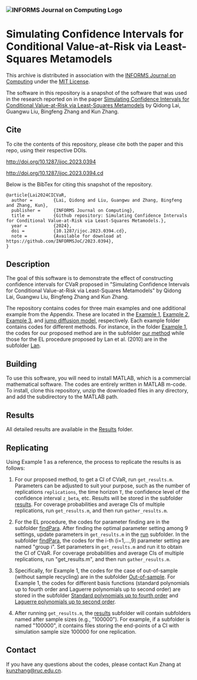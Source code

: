 ### ![INFORMS Journal on Computing Logo](https://INFORMSJoC.github.io/logos/INFORMS_Journal_on_Computing_Header.jpg)

# Simulating Confidence Intervals for Conditional Value-at-Risk via Least-Squares Metamodels

This archive is distributed in association with the [INFORMS Journal on
Computing](https://pubsonline.informs.org/journal/ijoc) under the [MIT License](LICENSE).

The software in this repository is a snapshot of the software that was used in the research reported on in the paper [Simulating Confidence Intervals for Conditional Value-at-Risk via Least-Squares Metamodels](https://doi.org/10.1287/ijoc.2023.0394) by Qidong Lai, Guangwu Liu, Bingfeng Zhang and Kun Zhang.

## Cite

To cite the contents of this repository, please cite both the paper and this repo, using their respective DOIs.

http://doi.org/10.1287/ijoc.2023.0394

http://doi.org/10.1287/ijoc.2023.0394.cd

Below is the BibTex for citing this snapshot of the repository.

```
@article{Lai2024CICVaR,
  author =        {Lai, Qidong and Liu, Guangwu and Zhang, Bingfeng and Zhang, Kun},
  publisher =     {INFORMS Journal on Computing},
  title =         {Github repository: Simulating Confidence Intervals for Conditional Value-at-Risk via Least-Squares Metamodels.},
  year =          {2024},
  doi =           {10.1287/ijoc.2023.0394.cd},
  note =          {Available for download at https://github.com/INFORMSJoC/2023.0394},
}  
```

## Description

The goal of this software is to demonstrate the effect of constructing confidence intervals for CVaR proposed in "Simulating Confidence Intervals for Conditional Value-at-Risk via Least-Squares Metamodels" by Qidong Lai, Guangwu Liu, Bingfeng Zhang and Kun Zhang.

The repository contains codes for three main examples and one additional example from the Appendix. These are located in the [Example 1](https://github.com/KennethKZH/2023.0394/tree/main/Example1), [Example 2](https://github.com/KennethKZH/2023.0394/tree/main/Example2), [Example 3](https://github.com/KennethKZH/2023.0394/tree/main/Example3), and [jump diffusion model](https://github.com/KennethKZH/2023.0394/tree/main/Jumpdiffusionmodel), respectively. Each example folder contains codes for different methods. For instance, in the folder [Example 1](https://github.com/KennethKZH/2023.0394/tree/main/Example1), the codes for our proposed method are in the subfolder [our method](https://github.com/KennethKZH/2023.0394/tree/main/Example1/Our_method) while those for the EL procedure proposed by Lan et al. (2010) are in the subfolder [Lan](https://github.com/KennethKZH/2023.0394/tree/main/Example1/Lan).

## Building

To use this software, you will need to install MATLAB, which is a commercial mathematical software. The codes are entirely written in MATLAB m-code. To install, clone this repository, unzip the downloaded files in any directory, and add the subdirectory to the MATLAB path.

## Results

All detailed results are available in the [Results](https://github.com/KennethKZH/2023.0394/tree/main/Results) folder.

## Replicating

Using Example 1 as a reference, the process to replicate the results is as follows:

1. For our proposed method, to get a CI of CVaR, run `get_results.m`. Parameters can be adjusted to suit your purpose, such as the number of replications `replications`, the time horizon `T`, the confidence level of the confidence interval `z_beta`, etc. Results will be stored in the subfolder [results](https://github.com/KennethKZH/2023.0394/tree/main/Example1/Our_method/results). For coverage probabilities and average CIs of multiple replications, run `get_results.m`, and then run `gather_results.m`.

2. For the EL procedure, the codes for parameter finding are in the subfolder [findPara](https://github.com/KennethKZH/2023.0394/tree/main/Example1/Lan/findPara). After finding the optimal parameter setting among 9 settings, update parameters in `get_results.m` in the [run](https://github.com/KennethKZH/2023.0394/tree/main/Example1/Lan/run) subfolder. In the subfolder [findPara](https://github.com/KennethKZH/2023.0394/tree/main/Example1/Lan/findPara), the codes for the i-th (i=1,...,9) parameter setting are named "group i". Set parameters in `get_results.m` and run it to obtain the CI of CVaR. For coverage probabilities and average CIs of multiple replications, run "get_results.m", and then run `gather_results.m`.

3. Specifically, for Example 1, the codes for the case of out-of-sample (without sample recycling) are in the subfolder [Out-of-sample](https://github.com/KennethKZH/2023.0394/tree/main/Example1/Out-of-sample). For Example 1, the codes for different basis functions (standard polynomials up to fourth order and Laguerre polynomials up to second order) are stored in the subfolder [Standard polynomials up to fourth order](https://github.com/KennethKZH/2023.0394/tree/main/Example1/Standard_polynomials_up_to_fourth_order) and [Laguerre polynomials up to second order](https://github.com/KennethKZH/2023.0394/tree/main/Example1/Laguerre_polynomials_up_to_second_order).

4. After running `get_results.m`, the [results](https://github.com/KennethKZH/2023.0394/tree/main/Example1/Our_method/results) subfolder will contain subfolders named after sample sizes (e.g., "100000"). For example, if a subfolder is named "100000", it contains files storing the end-points of a CI with simulation sample size 100000 for one replication.

## Contact

If you have any questions about the codes, please contact Kun Zhang at kunzhang@ruc.edu.cn.





